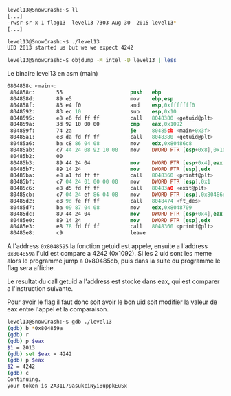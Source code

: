 ```bash
level13@SnowCrash:~$ ll
[...]
-rwsr-sr-x 1 flag13  level13 7303 Aug 30  2015 level13*
[...]

level13@SnowCrash:~$ ./level13 
UID 2013 started us but we we expect 4242

level13@SnowCrash:~$ objdump -M intel -D level13 | less
```

Le binaire level13 en asm (main)

```nasm
0804858c <main>:
 804858c:       55                      push   ebp
 804858d:       89 e5                   mov    ebp,esp
 804858f:       83 e4 f0                and    esp,0xfffffff0
 8048592:       83 ec 10                sub    esp,0x10
 8048595:       e8 e6 fd ff ff          call   8048380 <getuid@plt>
 804859a:       3d 92 10 00 00          cmp    eax,0x1092
 804859f:       74 2a                   je     80485cb <main+0x3f>
 80485a1:       e8 da fd ff ff          call   8048380 <getuid@plt>
 80485a6:       ba c8 86 04 08          mov    edx,0x80486c8
 80485ab:       c7 44 24 08 92 10 00    mov    DWORD PTR [esp+0x8],0x1092
 80485b2:       00 
 80485b3:       89 44 24 04             mov    DWORD PTR [esp+0x4],eax
 80485b7:       89 14 24                mov    DWORD PTR [esp],edx
 80485ba:       e8 a1 fd ff ff          call   8048360 <printf@plt>
 80485bf:       c7 04 24 01 00 00 00    mov    DWORD PTR [esp],0x1
 80485c6:       e8 d5 fd ff ff          call   80483a0 <exit@plt>
 80485cb:       c7 04 24 ef 86 04 08    mov    DWORD PTR [esp],0x80486ef
 80485d2:       e8 9d fe ff ff          call   8048474 <ft_des>
 80485d7:       ba 09 87 04 08          mov    edx,0x8048709
 80485dc:       89 44 24 04             mov    DWORD PTR [esp+0x4],eax
 80485e0:       89 14 24                mov    DWORD PTR [esp],edx
 80485e3:       e8 78 fd ff ff          call   8048360 <printf@plt>
 80485e8:       c9                      leave
```

A l'address `0x8048595` la fonction getuid est appele, ensuite a l'address `0x804859a` l'uid est compare a 4242 (0x1092).
Si les 2 uid sont les meme alors le programme jump a 0x80485cb, puis dans la suite du programme le flag sera affiche.

Le resultat du call getuid a l'address est stocke dans eax, qui est comparer a l'instruction suivante.

Pour avoir le flag il faut donc soit avoir le bon uid soit modifier la valeur de eax entre l'appel et la comparaison.

```bash
level13@SnowCrash:~$ gdb ./level13
(gdb) b *0x804859a
(gdb) r
(gdb) p $eax
$1 = 2013
(gdb) set $eax = 4242
(gdb) p $eax
$2 = 4242
(gdb) c
Continuing.
your token is 2A31L79asukciNyi8uppkEuSx
```
